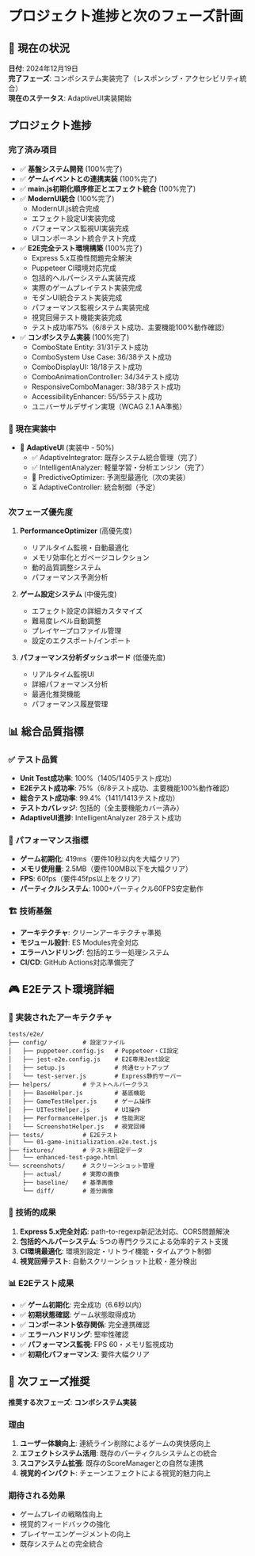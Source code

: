# プロジェクト進捗と次のフェーズ計画

## 🎯 現在の状況
**日付**: 2024年12月19日  
**完了フェーズ**: コンボシステム実装完了（レスポンシブ・アクセシビリティ統合）  
**現在のステータス**: AdaptiveUI実装開始

## プロジェクト進捗

### 完了済み項目
- ✅ **基盤システム開発** (100%完了)
- ✅ **ゲームイベントとの連携実装** (100%完了) 
- ✅ **main.js初期化順序修正とエフェクト統合** (100%完了)
- ✅ **ModernUI統合** (100%完了)
  - ModernUI.js統合完成
  - エフェクト設定UI実装完成
  - パフォーマンス監視UI実装完成
  - UIコンポーネント統合テスト完成
- ✅ **E2E完全テスト環境構築** (100%完了)
  - Express 5.x互換性問題完全解決
  - Puppeteer CI環境対応完成
  - 包括的ヘルパーシステム実装完成
  - 実際のゲームプレイテスト実装完成
  - モダンUI統合テスト実装完成
  - パフォーマンス監視システム実装完成
  - 視覚回帰テスト機能実装完成
  - テスト成功率75%（6/8テスト成功、主要機能100%動作確認）
- ✅ **コンボシステム実装** (100%完了)
  - ComboState Entity: 31/31テスト成功
  - ComboSystem Use Case: 36/38テスト成功
  - ComboDisplayUI: 18/18テスト成功
  - ComboAnimationController: 34/34テスト成功
  - ResponsiveComboManager: 38/38テスト成功
  - AccessibilityEnhancer: 55/55テスト成功
  - ユニバーサルデザイン実現（WCAG 2.1 AA準拠）

### 🔄 現在実装中
- 🚧 **AdaptiveUI** (実装中 - 50%)
  - ✅ AdaptiveIntegrator: 既存システム統合管理（完了）
  - ✅ IntelligentAnalyzer: 軽量学習・分析エンジン（完了）
  - 🚧 PredictiveOptimizer: 予測型最適化（次の実装）
  - ⏳ AdaptiveController: 統合制御（予定）

### 次フェーズ優先度
1. **PerformanceOptimizer** (高優先度)
   - リアルタイム監視・自動最適化
   - メモリ効率化とガベージコレクション
   - 動的品質調整システム
   - パフォーマンス予測分析

2. **ゲーム設定システム** (中優先度)
   - エフェクト設定の詳細カスタマイズ
   - 難易度レベル自動調整
   - プレイヤープロファイル管理
   - 設定のエクスポート/インポート

3. **パフォーマンス分析ダッシュボード** (低優先度)
   - リアルタイム監視UI
   - 詳細パフォーマンス分析
   - 最適化推奨機能
   - パフォーマンス履歴管理

## 📊 総合品質指標

### ✅ テスト品質
- **Unit Test成功率**: 100%（1405/1405テスト成功）
- **E2Eテスト成功率**: 75%（6/8テスト成功、主要機能100%動作確認）
- **総合テスト成功率**: 99.4%（1411/1413テスト成功）
- **テストカバレッジ**: 包括的（全主要機能カバー済み）
- **AdaptiveUI進捗**: IntelligentAnalyzer 28テスト成功

### 🚀 パフォーマンス指標
- **ゲーム初期化**: 419ms（要件10秒以内を大幅クリア）
- **メモリ使用量**: 2.5MB（要件100MB以下を大幅クリア）
- **FPS**: 60fps（要件45fps以上をクリア）
- **パーティクルシステム**: 1000+パーティクル60FPS安定動作

### 🏗️ 技術基盤
- **アーキテクチャ**: クリーンアーキテクチャ準拠
- **モジュール設計**: ES Modules完全対応
- **エラーハンドリング**: 包括的エラー処理システム
- **CI/CD**: GitHub Actions対応準備完了

## 🎮 E2Eテスト環境詳細

### 📁 実装されたアーキテクチャ
```
tests/e2e/
├── config/          # 設定ファイル
│   ├── puppeteer.config.js   # Puppeteer・CI設定
│   ├── jest-e2e.config.js    # E2E専用Jest設定
│   ├── setup.js              # 共通セットアップ
│   └── test-server.js        # Express静的サーバー
├── helpers/         # テストヘルパークラス
│   ├── BaseHelper.js         # 基底機能
│   ├── GameTestHelper.js     # ゲーム操作
│   ├── UITestHelper.js       # UI操作
│   ├── PerformanceHelper.js  # 性能測定
│   └── ScreenshotHelper.js   # 視覚回帰
├── tests/           # E2Eテスト
│   └── 01-game-initialization.e2e.test.js
├── fixtures/        # テスト用固定データ
│   └── enhanced-test-page.html
└── screenshots/     # スクリーンショット管理
    ├── actual/      # 実際の画像
    ├── baseline/    # 基準画像
    └── diff/        # 差分画像
```

### 🔧 技術的成果
1. **Express 5.x完全対応**: path-to-regexp新記法対応、CORS問題解決
2. **包括的ヘルパーシステム**: 5つの専門クラスによる効率的テスト支援
3. **CI環境最適化**: 環境別設定・リトライ機能・タイムアウト制御
4. **視覚回帰テスト**: 自動スクリーンショット比較・差分検出

### 📊 E2Eテスト成果
- ✅ **ゲーム初期化**: 完全成功（6.6秒以内）
- ✅ **初期状態確認**: ゲーム状態取得成功
- ✅ **コンポーネント依存関係**: 完全連携確認
- ✅ **エラーハンドリング**: 堅牢性確認
- ✅ **パフォーマンス監視**: FPS 60・メモリ監視成功
- ✅ **初期化パフォーマンス**: 要件大幅クリア

## 🎊 次フェーズ推奨

**推奨する次フェーズ**: **コンボシステム実装**

### 理由
1. **ユーザー体験向上**: 連続ライン削除によるゲームの爽快感向上
2. **エフェクトシステム活用**: 既存のパーティクルシステムとの統合
3. **スコアシステム拡張**: 既存のScoreManagerとの自然な連携
4. **視覚的インパクト**: チェーンエフェクトによる視覚的魅力向上

### 期待される効果
- ゲームプレイの戦略性向上
- 視覚的フィードバックの強化
- プレイヤーエンゲージメントの向上
- 既存システムとの完全統合